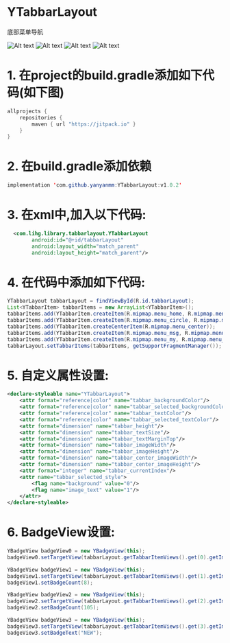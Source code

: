 # YTabbarLayout
底部菜单导航


![Alt text](https://github.com/yanyanmm/YTabbarLayout/blob/master/shot/tabbar_shot1.png)
![Alt text](https://github.com/yanyanmm/YTabbarLayout/blob/master/shot/tabbar_shot2.png)
![Alt text](https://github.com/yanyanmm/YTabbarLayout/blob/master/shot/tabbar_shot3.png)
![Alt text](https://github.com/yanyanmm/YTabbarLayout/blob/master/shot/tabbar_shot4.png)

# 1. 在project的build.gradle添加如下代码(如下图)
```Java
allprojects {
    repositories {
        maven { url "https://jitpack.io" }
    }
}
```
# 2. 在build.gradle添加依赖
```Java
implementation 'com.github.yanyanmm:YTabbarLayout:v1.0.2'
```
# 3. 在xml中,加入以下代码:
```xml
  <com.lihg.library.tabbarlayout.YTabbarLayout
        android:id="@+id/tabbarLayout"
        android:layout_width="match_parent"
        android:layout_height="match_parent"/>
```
# 4. 在代码中添加如下代码:
```Java
YTabbarLayout tabbarLayout = findViewById(R.id.tabbarLayout);
List<YTabbarItem> tabbarItems = new ArrayList<YTabbarItem>();
tabbarItems.add(YTabbarItem.createItem(R.mipmap.menu_home, R.mipmap.menu_home_selected, "首页",new HomeFragment()));
tabbarItems.add(YTabbarItem.createItem(R.mipmap.menu_circle, R.mipmap.menu_circle_selected, "班级圈",new CircleFragment()));
tabbarItems.add(YTabbarItem.createCenterItem(R.mipmap.menu_center));
tabbarItems.add(YTabbarItem.createItem(R.mipmap.menu_msg, R.mipmap.menu_msg_selected, "消息",new MsgFragment()));
tabbarItems.add(YTabbarItem.createItem(R.mipmap.menu_my, R.mipmap.menu_my_selected, "我的",new MyFragment()));
tabbarLayout.setTabbarItems(tabbarItems, getSupportFragmentManager());  
```
# 5. 自定义属性设置:
```xml 
<declare-styleable name="YTabbarLayout">
    <attr format="reference|color" name="tabbar_backgroundColor"/>
    <attr format="reference|color" name="tabbar_selected_backgroundColor"/>
    <attr format="reference|color" name="tabbar_textColor"/>
    <attr format="reference|color" name="tabbar_selected_textColor"/>
    <attr format="dimension" name="tabbar_height"/>
    <attr format="dimension" name="tabbar_textSize"/>
    <attr format="dimension" name="tabbar_textMarginTop"/>
    <attr format="dimension" name="tabbar_imageWidth"/>
    <attr format="dimension" name="tabbar_imageHeight"/>
    <attr format="dimension" name="tabbar_center_imageWidth"/>
    <attr format="dimension" name="tabbar_center_imageHeight"/>
    <attr format="integer" name="tabbar_currentIndex"/>
    <attr name="tabbar_selected_style">
        <flag name="background" value="0"/>
        <flag name="image_text" value="1"/>
    </attr>
</declare-styleable>
``` 
# 6. BadgeView设置:
```Java
YBadgeView badgeView0 = new YBadgeView(this);
badgeView0.setTargetView(tabbarLayout.getTabbarItemViews().get(0).getImageView());

YBadgeView badgeView1 = new YBadgeView(this);
badgeView1.setTargetView(tabbarLayout.getTabbarItemViews().get(1).getImageView());
badgeView1.setBadgeCount(8);

YBadgeView badgeView2 = new YBadgeView(this);
badgeView2.setTargetView(tabbarLayout.getTabbarItemViews().get(2).getImageView());
badgeView2.setBadgeCount(105);

YBadgeView badgeView3 = new YBadgeView(this);
badgeView3.setTargetView(tabbarLayout.getTabbarItemViews().get(3).getImageView());
badgeView3.setBadgeText("NEW");
```
